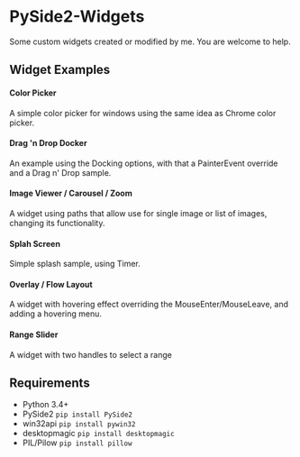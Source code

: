 # PySide2-Widgets
Some custom widgets created or modified by me. You are welcome to help.

## Widget Examples

#### Color Picker

A simple color picker for windows using the same idea as Chrome color picker.

#### Drag 'n Drop Docker

An example using the Docking options, with that a PainterEvent override and a Drag n' Drop sample.

#### Image Viewer / Carousel / Zoom

A widget using paths that allow use for single image or list of images, changing its functionality.

#### Splah Screen

Simple splash sample, using Timer.

#### Overlay / Flow Layout

A widget with hovering effect overriding the MouseEnter/MouseLeave, and adding a hovering menu.

#### Range Slider 

A widget with two handles to select a range



## Requirements

- Python 3.4+
- PySide2 ```pip install PySide2``` 
- win32api ```pip install pywin32```
- desktopmagic ```pip install desktopmagic```
- PIL/Pilow ```pip install pillow```

